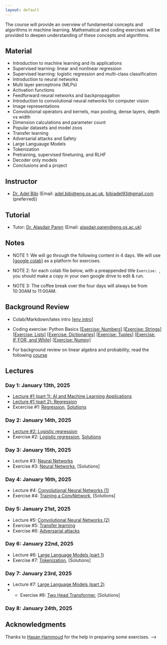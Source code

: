 ```yaml
---
layout: default
---
```


The course will provide an overview of fundamental concepts and algorithms in machine learning. Mathematical and coding exercises will be provided to deepen understanding of these concepts and algorithms.

## Material

* Introduction to machine learning and its applications
* Supervised learning: linear and nonlinear regression
* Supervised learning: logistic regression and multi-class classification 
* Introduction to neural networks
* Multi layer perceptrons (MLPs)
* Activation functions
* Feedforward neural networks and backpropagation
* Introduction to convolutional neural networks for computer vision
* Image representations
* Convolutional operators and kernels, max pooling, dense layers, depth vs width
* Dimension calculations and parameter count
* Popular datasets and model zoos
* Transfer learning
* Adversarial attacks and Safety
* Large Languauge Models
* Tokenization
* Pretraining, supervised finetuning, and RLHF
* Decoder only models
* Conclusions and a project

## Instructor
* [Dr. Adel Bibi](www.adelbibi.com) (Email: adel.bibi@eng.ox.ac.uk, bibiadel93@gmail.com (preferred))

## Tutorial
* Tutor: [Dr. Alasdair Paren](https://www.linkedin.com/in/alasdair-paren-a66b88113/?originalSubdomain=uk) (Email: alasdair.paren@eng.ox.ac.uk)

##  Notes

* NOTE 1: We will go through the following content in 4 days. We will use [[google colab]](https://colab.research.google.com/) as a platform for exercises.

* NOTE 2: for each colab file below, with a preappended title ``Exercise: ``, you should make a copy in your own google drive to edit & run.

* NOTE 3: The coffee break over the four days will always be from 10:30AM to 11:00AM.


## Background Review

* Colab/Markdown/latex intro [[env intro]](https://colab.research.google.com/drive/1DHVIdXVouXhQmnusmR-JLGBqT2_TsxCF?usp=sharing)

* Coding exercise: Python Basics [[Exercise: Numbers]](https://drive.google.com/file/d/1Dvi52KRhzs3DPfKk2S8xOoD-8Qkw_cWc/view?usp=sharing) [[Exercise: Strings]](https://drive.google.com/file/d/1W60mjg8OamaEcJUOwUSqHw-9sGsuEoRs/view?usp=sharing) [[Exercise: Lists]](https://drive.google.com/file/d/1rGgZ7PLKJlAOYCdfQYuGNum6XpLxsDJe/view?usp=sharing) [[Exercise: Dictionaries]](https://drive.google.com/file/d/1n3lnSxw95qQPgEBuETAcbBuzvP4q3AVi/view?usp=sharing) [[Exercise: Tuples]](https://drive.google.com/file/d/1ueSkcihb4pFvfO04-FUpQQLVvbklxfiA/view?usp=sharing) [[Exercise: IF,FOR, and While]](https://drive.google.com/file/d/1T9GW2bi8Tfm81-sFOt4oGS8DXyb2aJTV/view?usp=sharing) [[Exercise: Numpy]](https://drive.google.com/file/d/1ZPevA5ebIkOpRXENtGdP1QIfpLMgOy2Y/view?usp=sharing)

* For background review on linear algebra and probability, read the following [course](https://github.com/Rabbia-Hassan/Mathematics-for-Machine-Learning-and-Data-Science-Specialization-by-DeepLearning.AI)


## Lectures
### Day 1: January 13th, 2025
* [Lecture #1 (part 1): AI and Machine Learning Applications](https://docs.google.com/presentation/d/16BPOblC_rsZ63KKaONjh4sWHZofM6KIk/edit?usp=sharing&ouid=102364519369546893633&rtpof=true&sd=true)
* [Lecture #1 (part 2): Regression](https://drive.google.com/file/d/1kFD4oikypxMG8kj3Yy-BUKSlpyAhlwzP/view?usp=sharing)
* Excercise #1: [Regression](https://drive.google.com/file/d/1LhyYDZJFx_XnnOshIDM440KpCW0O2ss5/view?usp=sharing), [Solutions](https://drive.google.com/file/d/17f8VIPAKd1yggilQlRqaqwKKw4TgTT0L/view?usp=sharing)

### Day 2: January 14th, 2025
* [Lecture #2: Logistic regression](https://drive.google.com/file/d/1wIKKcjnbEmllolP0Wnfoy3SYiPlkb5pF/view?usp=sharing)
* Exercise #2: [Logistic regression](https://colab.research.google.com/drive/1LN_bDbrTaUx_OVCFdsJLJgSbwo5AZbOx?usp=sharing), [Solutions](https://drive.google.com/file/d/1M-ew-r4VYyQxqfG80Fn4SeroENTirVVd/view?usp=sharing)

### Day 3: January 15th, 2025
* Lecture #3: [Neural Networks](https://drive.google.com/file/d/1ZKQFxSnYmum7nx6dVBh0x9PDCbfHCTY9/view?usp=sharing)
* Exercise #3: [Neural Networks](https://drive.google.com/file/d/193O-DetZNEzCS71Vyd4rJRB_QX99_J0j/view?usp=sharing), [Solutions]


### Day 4: January 16th, 2025
* Lecture #4: [Convolutional Neural Networks (1)](https://drive.google.com/file/d/1mpeuoDp4DB25iAQZlZADEOAvrP6HWulX/view?usp=sharing)
* Exercise #4: [Training a ConvNetwork](https://drive.google.com/file/d/1VRaL0Fk0-UJz767greK97zc0-K-3nb0T/view?usp=sharing), [Solutions]
<!--
(https://drive.google.com/file/d/1iOJGqpXIqvJZWwJKSNUYkaFR1TP75k5n/view?usp=sharing)
-->

### Day 5: January 21st, 2025
* Lecture #5: [Convolutional Neural Networks (2)](https://drive.google.com/file/d/1Z3R8WoydXJpWonsirwYMeUmrlHgjdwbo/view?usp=sharing)
* Exercise #5: [Transfer learning](https://drive.google.com/file/d/15_f_06WwGXxRAu5X7RC9J13ubnUSSPYw/view?usp=sharing)
* Exercise #6: [Adversarial attacks](https://drive.google.com/file/d/1CMft1ZJQ0XHh8RIfO4AbA0Vapcnt5eTJ/view?usp=sharing)

### Day 6: January 22nd, 2025
* Lecture #6: [Large Language Models (part 1)](https://drive.google.com/file/d/17r7ZlFLtkZlXXyjQr_3QnSGw4BibJ6of/view?usp=sharing)
* Exercise #7: [Tokenization](https://colab.research.google.com/drive/1ngFPLU8VLso8EUso68LojkmxkbJf5ces?usp=sharing), [Solutions]

### Day 7: January 23rd, 2025
* Lecture #7: [Large Language Models (part 2)](https://drive.google.com/file/d/1vrfkqrH67yPrFhleFfOwTdJKywhsCxil/view?usp=sharing)
* * Exercise #8: [Two Head Transformer](https://colab.research.google.com/drive/1gLMysRQi6HhyIzCSApbKlsE8rAHrBbJW?usp=sharing), [Solutions]


### Day 8: January 24th, 2025




## Acknowledgments

Thanks to [Hasan Hammoud](https://hasanhammoud.com/) for the help in preparing some exercises.
-->
